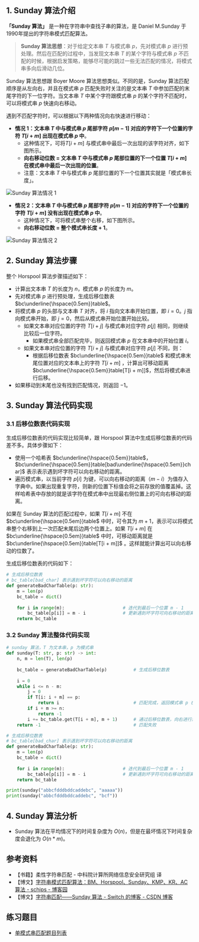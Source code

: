 ## 1. Sunday 算法介绍

**「Sunday 算法」** 是一种在字符串中查找子串的算法，是 Daniel M.Sunday 于1990年提出的字符串模式匹配算法。

> **Sunday 算法思想**：对于给定文本串 $T$ 与模式串 $p$，先对模式串 $p$ 进行预处理。然后在匹配的过程中，当发现文本串 $T$ 的某个字符与模式串 $p$ 不匹配的时候，根据启发策略，能够尽可能的跳过一些无法匹配的情况，将模式串多向后滑动几位。

Sunday 算法思想跟 Boyer Moore 算法思想类似。不同的是，Sunday 算法匹配顺序是从左向右，并且在模式串 $p$ 匹配失败时关注的是文本串 $T$ 中参加匹配的末尾字符的下一位字符。当文本串 $T$ 中某个字符跟模式串 $p$ 的某个字符不匹配时，可以将模式串 $p$ 快速向右移动。

遇到不匹配字符时，可以根据以下两种情况向右快速进行移动：

- **情况 1：文本串 $T$ 中与模式串 $p$ 尾部字符 $p[m - 1]$ 对应的字符下一个位置的字符 $T[i + m]$ 出现在模式串 $p$ 中**。
  - 这种情况下，可将$T[i + m]$ 与模式串中最后一次出现的该字符对齐，如下图所示。
  - **向右移动位数 =  文本串 $T$ 中与模式串 $p$ 尾部位置的下一个位置 $T[i + m]$ 在模式串中最后一次出现的位置**。
  - 注意：文本串 $T$ 中与模式串 $p$ 尾部位置的下一个位置其实就是「模式串长度」。

![Sunday 算法情况 1](https://qcdn.itcharge.cn/images/20240511165526.png)

- **情况 2：文本串 $T$ 中与模式串 $p$ 尾部字符 $p[m - 1]$ 对应的字符下一个位置的字符 $T[i + m]$ 没有出现在模式串 $p$ 中**。
  - 这种情况下，可将模式串整个右移，如下图所示。
  - **向右移动位数 = 整个模式串长度 + 1**。

![Sunday 算法情况 2](https://qcdn.itcharge.cn/images/20240511165540.png)

## 2. Sunday 算法步骤

整个 Horspool 算法步骤描述如下：

- 计算出文本串 $T$ 的长度为 $n$，模式串 $p$ 的长度为 $m$。
- 先对模式串 $p$ 进行预处理，生成后移位数表 $bc\underline{\hspace{0.5em}}table$。
- 将模式串 $p$ 的头部与文本串 $T$ 对齐，将 $i$ 指向文本串开始位置，即 $i = 0$。$j$ 指向模式串开始，即 $j = 0$，然后从模式串开始位置开始比较。
  - 如果文本串对应位置的字符 $T[i + j]$ 与模式串对应字符 $p[j]$ 相同，则继续比较后一位字符。
    - 如果模式串全部匹配完毕，则返回模式串 $p$ 在文本串中的开始位置 $i$。
  - 如果文本串对应位置的字符 $T[i + j]$ 与模式串对应字符 $p[j]$ 不同，则：
    - 根据后移位数表 $bc\underline{\hspace{0.5em}}table$ 和模式串末尾位置对应的文本串上的字符 $T[i + m]$ ，计算出可移动距离 $bc\underline{\hspace{0.5em}}table[T[i + m]]$，然后将模式串进行后移。
- 如果移动到末尾也没有找到匹配情况，则返回 $-1$。

## 3. Sunday 算法代码实现

### 3.1 后移位数表代码实现

生成后移位数表的代码实现比较简单，跟 Horspool 算法中生成后移位数表的代码差不多。具体步骤如下：

- 使用一个哈希表 $bc\underline{\hspace{0.5em}}table$， $bc\underline{\hspace{0.5em}}table[bad\underline{\hspace{0.5em}}char]$ 表示表示遇到坏字符可以向右移动的距离。
- 遍历模式串，以当前字符 $p[i]$ 为键，可以向右移动的距离（$m - i$）为值存入字典中。如果出现重复字符，则新的位置下标值会将之前存放的值覆盖掉。这样哈希表中存放的就是该字符在模式串中出现最右侧位置上的可向右移动的距离。

如果在 Sunday 算法的匹配过程中，如果 $T[i + m]$ 不在 $bc\underline{\hspace{0.5em}}table$ 中时，可令其为 $m + 1$，表示可以将模式串整个右移到上一次匹配末尾后边两个位置上。如果 $T[i + m]$ 在 $bc\underline{\hspace{0.5em}}table$ 中时，可移动距离就是 $bc\underline{\hspace{0.5em}}table[T[i + m]]$ 。这样就能计算出可以向右移动的位数了。

生成后移位数表的代码如下：

```python
# 生成后移位数表
# bc_table[bad_char] 表示遇到坏字符可以向右移动的距离
def generateBadCharTable(p: str):
    m = len(p)
    bc_table = dict()
    
    for i in range(m):                      # 迭代到最后一个位置 m - 1
        bc_table[p[i]] = m - i              # 更新遇到坏字符可向右移动的距离
    return bc_table
```

### 3.2 Sunday 算法整体代码实现

```python
# sunday 算法，T 为文本串，p 为模式串
def sunday(T: str, p: str) -> int:
    n, m = len(T), len(p)
    
    bc_table = generateBadCharTable(p)          # 生成后移位数表
    
    i = 0
    while i <= n - m:
        j = 0
        if T[i: i + m] == p:
            return i                            # 匹配完成，返回模式串 p 在文本串 T 的位置
        if i + m >= n:
            return -1
        i += bc_table.get(T[i + m], m + 1)      # 通过后移位数表，向右进行进行快速移动
    return -1                                   # 匹配失败

# 生成后移位数表
# bc_table[bad_char] 表示遇到坏字符可以向右移动的距离
def generateBadCharTable(p: str):
    m = len(p)
    bc_table = dict()
    
    for i in range(m):                      # 迭代到最后一个位置 m - 1
        bc_table[p[i]] = m - i              # 更新遇到坏字符可向右移动的距离
    return bc_table

print(sunday("abbcfdddbddcaddebc", "aaaaa"))
print(sunday("abbcfdddbddcaddebc", "bcf"))
```

## 4. Sunday 算法分析

- Sunday 算法在平均情况下的时间复杂度为 $O(n)$，但是在最坏情况下时间复杂度会退化为 $O(n * m)$。

## 参考资料

- 【书籍】柔性字符串匹配 - 中科院计算所网络信息安全研究组 译
- 【博文】[字符串模式匹配算法：BM、Horspool、Sunday、KMP、KR、AC算法 - schips - 博客园](https://www.cnblogs.com/schips/p/11098041.html)
- 【博文】[字符串匹配——Sunday 算法 - Switch 的博客 - CSDN 博客](https://blog.csdn.net/q547550831/article/details/51860017)

## 练习题目

- [单模式串匹配题目列表](https://github.com/itcharge/AlgoNote/blob/main/docs/00_preface/00_06_categories_list.md#%E5%8D%95%E6%A8%A1%E5%BC%8F%E4%B8%B2%E5%8C%B9%E9%85%8D%E9%A2%98%E7%9B%AE)